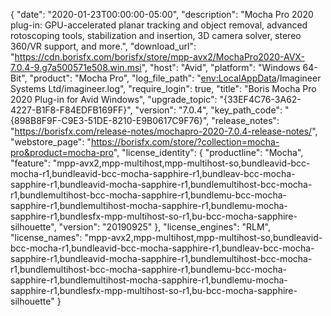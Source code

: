 {
  "date": "2020-01-23T00:00:00-05:00",
  "description": "Mocha Pro 2020 plug-in: GPU-accelerated planar tracking and object removal, advanced rotoscoping tools, stabilization and insertion, 3D camera solver, stereo 360/VR support, and more.",
  "download_url": "https://cdn.borisfx.com/borisfx/store/mpp-avx2/MochaPro2020-AVX-7.0.4-9.g7a500571e508.win.msi",
  "host": "Avid",
  "platform": "Windows 64-Bit",
  "product": "Mocha Pro",
  "log_file_path": "<env:LocalAppData>/Imagineer Systems Ltd/imagineer.log",
  "require_login": true,
  "title": "Boris Mocha Pro 2020 Plug-in for Avid Windows",
  "upgrade_topic": "{33EF4C76-3A62-4227-B1F8-F84EDFB169FF}",
  "version": "7.0.4",
  "key_path_code": "{898B8F9F-C9E3-51DE-8210-E9B0617C9F76}",
  "release_notes": "https://borisfx.com/release-notes/mochapro-2020-7.0.4-release-notes/",
  "webstore_page": "https://borisfx.com/store/?collection=mocha-pro&product=mocha-pro",
  "license_identity": {
    "productline": "Mocha",
    "feature": "mpp-avx2,mpp-multihost,mpp-multihost-so,bundleavid-bcc-mocha-r1,bundleavid-bcc-mocha-sapphire-r1,bundleav-bcc-mocha-sapphire-r1,bundleavid-mocha-sapphire-r1,bundlemultihost-bcc-mocha-r1,bundlemultihost-bcc-mocha-sapphire-r1,bundlemu-bcc-mocha-sapphire-r1,bundlemultihost-mocha-sapphire-r1,bundlemu-mocha-sapphire-r1,bundlesfx-mpp-multihost-so-r1,bu-bcc-mocha-sapphire-silhouette",
    "version": "20190925"
  },
  "license_engines": "RLM",
  "license_names": "mpp-avx2,mpp-multihost,mpp-multihost-so,bundleavid-bcc-mocha-r1,bundleavid-bcc-mocha-sapphire-r1,bundleav-bcc-mocha-sapphire-r1,bundleavid-mocha-sapphire-r1,bundlemultihost-bcc-mocha-r1,bundlemultihost-bcc-mocha-sapphire-r1,bundlemu-bcc-mocha-sapphire-r1,bundlemultihost-mocha-sapphire-r1,bundlemu-mocha-sapphire-r1,bundlesfx-mpp-multihost-so-r1,bu-bcc-mocha-sapphire-silhouette"
}
